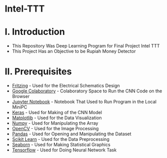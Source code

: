 # Intel-TTT


# I. Introduction
* This Repository Was Deep Learning Program for Final Project Intel TTT
* This Project Has an Objective to be Rupiah Money Detector 
# II. Prerequisites

* [Fritzing](https://fritzing.org/) - Used for the Electrical Schematics Design 
* [Google Colaboratory](https://colab.research.google.com) - Colaboratory Space to Run the CNN Code on the Browser
* [Jupyter Notebook](https://jupyter.org/) - Notebook That Used to Run Program in the Local MiniPC
* [Keras](https://keras.io/) - Used for Making of the CNN Model
* [Matplotlib](https://matplotlib.org/) - Used for the Data Visualization 
* [Numpy](https://numpy.org/) - Used for Manipulating the Array 
* [OpenCV](https://opencv.org/) - Used for the Image Processing 
* [Pandas](https://pandas.pydata.org/) - Used for Opening and Manipulating the Dataset
* [Scikit Learn](https://scikit-learn.org/stable/) - Used for the Data Preprocessing 
* [Seaborn](https://seaborn.pydata.org/) - Used for Making Statistical Graphics
* [Tensorflow](https://www.tensorflow.org/) - Used for Doing Neural Network Task 


